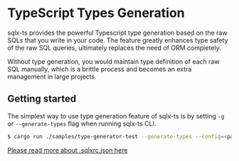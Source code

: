 # TypeScript Types Generation

sqlx-ts provides the powerful Typescript type generation based on the raw SQLs that you write in your code.
The feature greatly enhances type safety of the raw SQL queries, ultimately replaces the need of ORM completely.

Without type generation, you would maintain type definition of each raw SQL manually, which is a brittle process and
becomes an extra management in large projects.

## Getting started

The simplest way to use type generation feature of sqlx-ts is by setting `-g` or `--generate-types` flag when running sqlx-ts CLI.


```bash
$ cargo run ./samples/type-generator-test --generate-types --config=<path to .sqlxrc.json>
```

[Please read more about .sqlxrc.json here](./2.1.configs-file-based.md)
